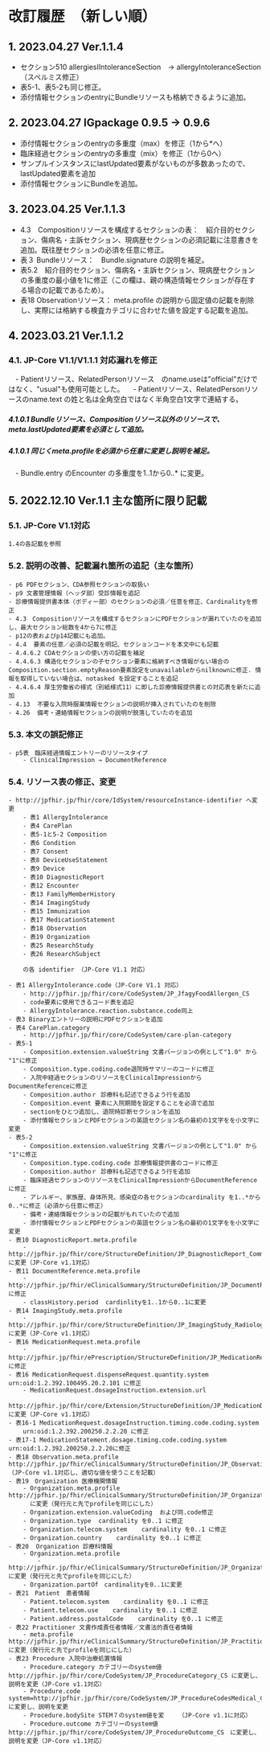 <style type="text/css">

table {
  border: solid 1px black;
  border-collapse: collapse;
}
 
table td {
  border: solid 1px black;

}

table th {
  border: solid 1px black;
}
   h1 {
      counter-reset: chapter;
    }

    h2 {
      counter-reset: sub-chapter;
    }

    h3 {
      counter-reset: section;
    }

    h4 {
      counter-reset: sub-section;
    }

    h5 {
      counter-reset: composite;
    }

    h6 {
      counter-reset: sub-composite;
    }

    h1:before {
      color: black;
      counter-increment: bchapter;
      content:  " ";
    }

    h2:before {
      color: black;
      counter-increment: chapter;
      content: counter(chapter) ". ";
    }

    h3:before {
      color: black;
      counter-increment: sub-chapter;
      content: counter(chapter) "."counter(sub-chapter) ". ";
    }


    h4:before {
      color: black;
      counter-increment: section;
      content: counter(chapter) "."counter(sub-chapter) "."counter(section) " ";
    }

    h5:before {
      color: black;
      counter-increment: sub-section;
      content: counter(chapter) "."counter(sub-chapter) "."counter(section) "."counter(sub-section) " ";
    }

    h6:before {
      color: black;
      counter-increment: sub-sub-section;
      content: "　　"counter(sub-sub-section) "）";
    }

</style>

# 改訂履歴　（新しい順）
## 2023.04.27	Ver.1.1.4
  - セクション510 allergiesIIntoleranceSection　→ allergyIntoleranceSection　（スペルミス修正）
  - 表5-1、表5-2も同じ修正。
  - 添付情報セクションのentryにBundleリソースも格納できるように追加。

## 2023.04.27	IGpackage 0.9.5 -> 0.9.6
  - 添付情報セクションのentryの多重度（max）を修正（1から*へ）
  - 臨床経過セクションのentryの多重度（mix）を修正（1から0へ）
  - サンプルインスタンスにlastUpdated要素がないものが多数あったので、lastUpdated要素を追加
  - 添付情報セクションにBundleを追加。

## 2023.04.25	Ver.1.1.3	
  - 4.3　Compositionリソースを構成するセクションの表：　紹介目的セクション、傷病名・主訴セクション、現病歴セクションの必須記載に注意書きを追加。既往歴セクションの必須を任意に修正。
  - 表３ Bundleリソース：　Bundle.signature の説明を補足。
  - 表5.2　紹介目的セクション、傷病名・主訴セクション、現病歴セクション の多重度の最小値を1に修正（この欄は、親の構造情報セクションが存在する場合の記載であるため）。
  - 表18 Observationリソース： meta.profile の説明から固定値の記載を削除し、実際には格納する検査カテゴリに合わせた値を設定する記載を追加。

## 2023.03.21	Ver.1.1.2	  
### JP-Core V1.1/V1.1.1 対応漏れを修正
　- Patientリソース、RelatedPersonリソース　のname.useは"official"だけではなく、"usual"も使用可能とした。
　- Patientリソース、RelatedPersonリソースのname.text の姓と名は全角空白ではなく半角空白1文字で連結する。
##### Bundleリソース、Compositionリソース以外のリソースで、meta.lastUpdated要素を必須として追加。
##### 同じくmeta.profileを必須から任意に変更し説明を補足。
　- Bundle.entry のEncounter の多重度を1..1から0..* に変更。

## 2022.12.10	Ver.1.1	主な箇所に限り記載
### JP-Core V1.1対応
    1.4の各記載を参照
### 説明の改善、記載漏れ箇所の追記（主な箇所）
    - p6 PDFセクション、CDA参照セクションの取扱い
    - p9 文書管理情報（ヘッダ部）受診情報を追記
    - 診療情報提供書本体（ボディー部）のセクションの必須／任意を修正、Cardinalityを修正
    - 4.3　Compositionリソースを構成するセクションにPDFセクションが漏れていたのを追加し、最大セクション総数を4から7に修正
    - p12の表およびp14記載にも追加。
    - 4.4  要素の任意／必須の記載を明記、セクションコードを本文中にも記載
    - 4.4.6.2 CDAセクションの使い方の記載を補足
    - 4.4.6.3 構造化セクションの子セクション要素に格納すべき情報がない場合のComposition.section.emptyReason要素設定をunavailableからnilknownに修正. 情報を取得していない場合は、notasked を設定することを追記
    - 4.4.6.4 厚生労働省の様式（別紙様式11）に即した診療情報提供書との対応表を新たに追加
    - 4.13  不要な入院時服薬情報セクションの説明が挿入されていたのを削除
    - 4.26  備考・連絡情報セクションの説明が脱落していたのを追加

### 本文の誤記修正
    - p5表　臨床経過情報エントリーのリソースタイプ
        - ClinicalImpression → DocumentReference

### リソース表の修正、変更
    - http://jpfhir.jp/fhir/core/IdSystem/resourceInstance-identifier へ変更
        - 表1 AllergyIntolerance
        - 表4 CarePlan
        - 表5-1と5-2 Composition
        - 表6 Condition
        - 表7 Consent
        - 表8 DeviceUseStatement
        - 表9 Device
        - 表10 DiagnosticReport
        - 表12 Encounter
        - 表13 FamilyMemberHistory
        - 表14 ImagingStudy
        - 表15 Immunization
        - 表17 MedicationStatement
        - 表18 Observation
        - 表19 Organization
        - 表25 ResearchStudy
        - 表26 ResearchSubject
    
        の各 identifier （JP-Core V1.1 対応）

    - 表1 AllergyIntolerance.code（JP-Core V1.1 対応）
        - http://jpfhir.jp/fhir/core/CodeSystem/JP_JfagyFoodAllergen_CS　
        - code要素に使用できるコード表を追記
        - AllergyIntolerance.reaction.substance.code同上
    - 表3 Binaryエントリーの説明にPDFセクションを追加
    - 表4 CarePlan.category
        - http://jpfhir.jp/fhir/core/CodeSystem/care-plan-category
    - 表5-1 
        - Composition.extension.valueString 文書バージョンの例として"1.0" から "1"に修正
        - Composition.type.coding.code退院時サマリーのコードに修正
        - 入院中経過セクションのリソースをClinicalImpressionからDocumentReferenceに修正
        - Composition.authoｒ 診療科も記述できるよう行を追加
        - Composition.event 要素に入院期間を設定することを必須で追加
        - sectionをひとつ追加し、退院時診断セクションを追加
        - 添付情報セクションとPDFセクションの英語セクション名の最初の1文字をを小文字に変更
    - 表5-2
        - Composition.extension.valueString 文書バージョンの例として"1.0" から "1"に修正
        - Composition.type.coding.code 診療情報提供書のコードに修正
        - Composition.authoｒ 診療科も記述できるよう行を追加
        - 臨床経過セクションのリソースをClinicalImpressionからDocumentReferenceに修正
        - アレルギー、家族歴、身体所見、感染症の各セクションのcardinality を1..*から0..*に修正（必須から任意に修正）
        - 備考・連絡情報セクションの記載がもれていたので追加
        - 添付情報セクションとPDFセクションの英語セクション名の最初の1文字をを小文字に変更
    - 表10 DiagnosticReport.meta.profile
        - http://jpfhir.jp/fhir/core/StructureDefinition/JP_DiagnosticReport_Commonに変更（JP-Core v1.1対応）
    - 表11 DocumentReference.meta.profile  
        - http://jpfhir.jp/fhir/eClinicalSummary/StructureDefinition/JP_DocumentReference_eClinicalSummary に修正
        - classHistory.period  cardinlityを1..1から0..1に変更
    - 表14 ImagingStudy.meta.profile
        - http://jpfhir.jp/fhir/core/StructureDefinition/JP_ImagingStudy_Radiology に変更（JP-Core v1.1対応）
    - 表16 MedicationRequest.meta.profile
        - http://jpfhir.jp/fhir/ePrescription/StructureDefinition/JP_MedicationRequest_ePrescriptionData　に修正
    - 表16 MedicationRequest.dispenseRequest.quantity.system  urn:oid:1.2.392.100495.20.2.101 に修正
        - MedicationRequest.dosageInstruction.extension.url 
        http://jpfhir.jp/fhir/core/Extension/StructureDefinition/JP_MedicationDosage_PeriodOfUse　に変更（JP-Core v1.1対応）
    - 表16-1 MedicationRequest.dosageInstruction.timing.code.coding.system
        urn:oid:1.2.392.200250.2.2.20 に修正
    - 表17-1 MedicationStatement.dosage.timing.code.coding.system  urn:oid:1.2.392.200250.2.2.20に修正
    - 表18 Observation.meta.profile http://jpfhir.jp/fhir/eClinicalSummary/StructureDefinition/JP_Observation_Common_eClinicalSummary （JP-Core v1.1対応し、適切な値を使うことを記載）
    - 表19　Organization 医療機関情報
        - Organization.meta.profile  http://jpfhir.jp/fhir/eClinicalSummary/StructureDefinition/JP_Organization_eClinicalSummary
          に変更（発行元と先でprofileを同じにした）
        - Organization.extension.valueCoding  および同.code修正
        - Organization.type  cardinality を0..1 に修正
        - Organization.telecom.system    cardinality を0..1 に修正
        - Organization.country    cardinality を0..1 に修正
    - 表20  Organization 診療科情報
        - Organization.meta.profile
            - http://jpfhir.jp/fhir/eClinicalSummary/StructureDefinition/JP_Organization_eClinicalSummary_department に変更（発行元と先でprofileを同じにした）
        - Organization.partOf　cardinalityを0..1に変更
    - 表21　Patient　患者情報
        - Patient.telecom.system    cardinality を0..1 に修正　
        - Patient.telecom.use    cardinality を0..1 に修正
        - Patient.address.postalCode    cardinality を0..1 に修正
    - 表22 Practitioner 文書作成責任者情報／文書法的責任者情報
        - meta.profile http://jpfhir.jp/fhir/eClinicalSummary/StructureDefinition/JP_Practitioner_eClinicalSummary に変更（発行元と先でprofileを同じにした）
    - 表23 Procedure 入院中治療処置情報
        - Procedure.category カテゴリーのsystem値http://jpfhir.jp/fhir/core/CodeSystem/JP_ProcedureCategory_CS に変更し、説明を変更（JP-Core v1.1対応）
        - Procedure.code system=http://jpfhir.jp/fhir/core/CodeSystem/JP_ProcedureCodesMedical_CSに変更し、説明を変更
        - Procedure.bodySite STEM７のsystem値を変    （JP-Core v1.1に対応）
        - Procedure.outcome カテゴリーのsystem値　http://jpfhir.jp/fhir/core/CodeSystem/JP_ProcedureOutcome_CS　に変更し、説明を変更（JP-Core v1.1対応）

